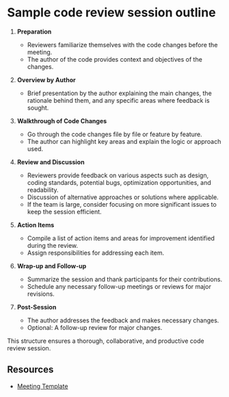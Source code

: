 # Sample code review session outline

1. **Preparation**
   - Reviewers familiarize themselves with the code changes before the meeting.
   - The author of the code provides context and objectives of the changes.

2. **Overview by Author**
   - Brief presentation by the author explaining the main changes, the rationale behind them, and any specific areas where feedback is sought.

3. **Walkthrough of Code Changes**
   - Go through the code changes file by file or feature by feature.
   - The author can highlight key areas and explain the logic or approach used.

4. **Review and Discussion**
   - Reviewers provide feedback on various aspects such as design, coding standards, potential bugs, optimization opportunities, and readability.
   - Discussion of alternative approaches or solutions where applicable.
   - If the team is large, consider focusing on more significant issues to keep the session efficient.

5. **Action Items**
   - Compile a list of action items and areas for improvement identified during the review.
   - Assign responsibilities for addressing each item.

6. **Wrap-up and Follow-up**
   - Summarize the session and thank participants for their contributions.
   - Schedule any necessary follow-up meetings or reviews for major revisions.

7. **Post-Session**
   - The author addresses the feedback and makes necessary changes.
   - Optional: A follow-up review for major changes.

This structure ensures a thorough, collaborative, and productive code review session.

## Resources

- [Meeting Template](resources/meeting-template.txt)